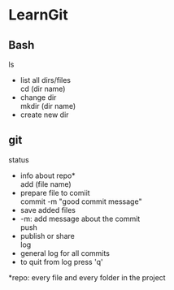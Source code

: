 # LearnGit

## Bash
ls <br>
- list all dirs/files <br>
cd (dir name) <br>
- change dir <br>
mkdir (dir name) <br>
- create new dir <br>

## git
status <br>
- info about repo* <br>
add (file name) <br>
- prepare file to comiit <br>
commit -m "good commit message" <br>
- save added files <br>
- -m: add message about the commit <br>
push <br>
- publish or share <br>
log <br>
- general log for all commits <br>
- to quit from log press 'q' <br>

*repo: every file and every folder in the project